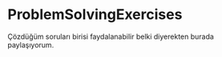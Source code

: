 # ProblemSolvingExercises

Çözdüğüm soruları birisi faydalanabilir belki diyerekten burada paylaşıyorum. 
